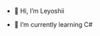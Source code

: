 - 👋 Hi, I’m Leyoshii

- 🌱 I’m currently learning C#


<!---
MistrzLeyoshii/MistrzLeyoshii is a ✨ special ✨ repository because its `README.md` (this file) appears on your GitHub profile.
You can click the Preview link to take a look at your changes.
--->
